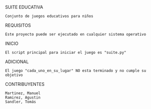 SUITE EDUCATIVA

    Conjunto de juegos educativos para niños
    
REQUISITOS

    Este proyecto puede ser ejecutado en cualquier sistema operativo
    
INICIO
    
    El script principal para iniciar el juego es "suite.py"
    
ADICIONAL
	
	El juego "cada_uno_en_su_lugar" NO esta terminado y no cumple su objetivo
    
CONTRIBUYENTES

    Martinez, Manuel
    Ramirez, Agustin
    Sandler, Tomás
